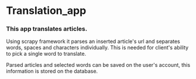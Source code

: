 # Translation_app

<h3>This app translates articles.</h3>
Using scrapy framework it parses an inserted article's url and separates words, spaces and characters individually. This is needed for client's ability to pick a single word to translate.</p>
Parsed articles and selected words can be saved on the user's account, this information is stored on the database.</br>
